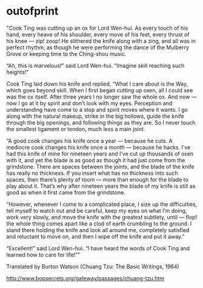 # outofprint

"Cook Ting was cutting up an ox for Lord Wen-hui. As every touch of his hand, every heave of his shoulder, every move of his feet, every thrust of his knee — zip! zoop! He slithered the knife along with a zing, and all was in perfect rhythm, as though he were performing the dance of the Mulberry Grove or keeping time to the Ching-shou music.

“Ah, this is marvelous!” said Lord Wen-hui. “Imagine skill reaching such heights!”

Cook Ting laid down his knife and replied, “What I care about is the Way, which goes beyond skill. When I first began cutting up oxen, all I could see was the ox itself. After three years I no longer saw the whole ox. And now — now I go at it by spirit and don’t look with my eyes. Perception and understanding have come to a stop and spirit moves where it wants. I go along with the natural makeup, strike in the big hollows, guide the knife through the big openings, and following things as they are. So I never touch the smallest ligament or tendon, much less a main joint.

“A good cook changes his knife once a year — because he cuts. A mediocre cook changes his knife once a month — because he hacks. I’ve had this knife of mine for nineteen years and I’ve cut up thousands of oxen with it, and yet the blade is as good as though it had just come from the grindstone. There are spaces between the joints, and the blade of the knife has really no thickness. If you insert what has no thickness into such spaces, then there’s plenty of room — more than enough for the blade to play about it. That’s why after nineteen years the blade of my knife is still as good as when it first came from the grindstone.

“However, whenever I come to a complicated place, I size up the difficulties, tell myself to watch out and be careful, keep my eyes on what I’m doing, work very slowly, and move the knife with the greatest subtlety, until — flop! the whole thing comes apart like a clod of earth crumbling to the ground. I stand there holding the knife and look all around me, completely satisfied and reluctant to move on, and then I wipe off the knife and put it away.”

“Excellent!” said Lord Wen-hui. “I have heard the words of Cook Ting and learned how to care for life!”"

Translated by Burton Watson
 (Chuang Tzu: The Basic Writings, 1964) 
 
 http://www.bopsecrets.org/gateway/passages/chuang-tzu.htm
